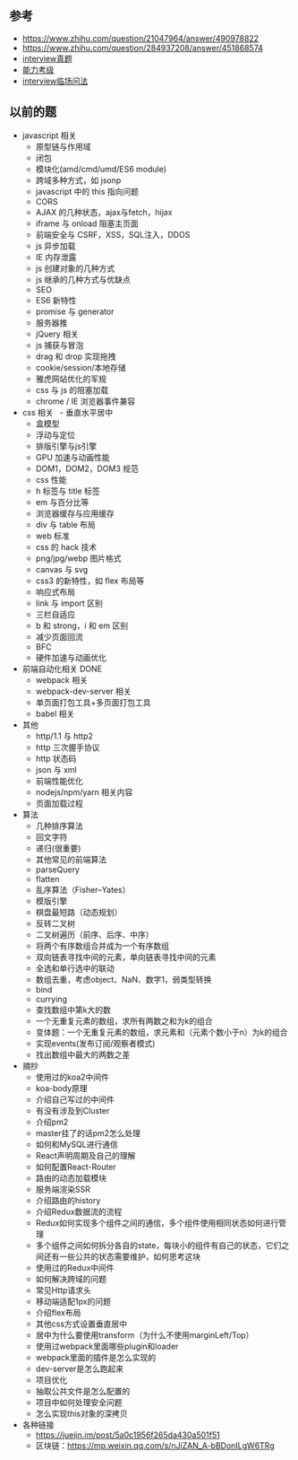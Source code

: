 ## 参考
- https://www.zhihu.com/question/21047964/answer/490978822
- https://www.zhihu.com/question/284937208/answer/451868574
- [interview真题](https://www.nowcoder.com/)
- [能力考级](https://www.freecodecamp.org/)
- [interview临场问法](https://mp.weixin.qq.com/s/5H_kjt-MoPsAxa4e_oSnkQ?utm_medium=hao.caibaojian.com&utm_source=hao.caibaojian.com)

## 以前的题

- javascript 相关
    - 原型链与作用域
    - 闭包
    - 模块化(amd/cmd/umd/ES6 module)
    - 跨域多种方式，如 jsonp
    - javascript 中的 this 指向问题
    - CORS
    - AJAX 的几种状态，ajax与fetch，hijax
    - iframe 与 onload 阻塞主页面
    - 前端安全与 CSRF，XSS，SQL注入，DDOS
    - js 异步加载
    - IE 内存泄露
    - js 创建对象的几种方式
    - js 继承的几种方式与优缺点
    - SEO
    - ES6 新特性
    - promise 与 generator
    - 服务器推
    - jQuery 相关
    - js 捕获与冒泡
    - drag 和 drop 实现拖拽
    - cookie/session/本地存储
    - 雅虎网站优化的军规
    - css 与 js 的阻塞加载
    - chrome / IE 浏览器事件兼容
- css 相关
    - 垂直水平居中
    - 盒模型
    - 浮动与定位
    - 排版引擎与js引擎
    - GPU 加速与动画性能
    - DOM1，DOM2，DOM3 规范
    - css 性能
    - h 标签与 title 标签
    - em 与百分比等
    - 浏览器缓存与应用缓存
    - div 与 table 布局
    - web 标准
    - css 的 hack 技术
    - png/jpg/webp 图片格式
    - canvas 与 svg
    - css3 的新特性，如 flex 布局等
    - 响应式布局
    - link 与 import 区别
    - 三栏自适应
    - b 和 strong，i 和 em 区别
    - 减少页面回流
    - BFC
    - 硬件加速与动画优化
- 前端自动化相关 DONE
    - webpack 相关
    - webpack-dev-server 相关
    - 单页面打包工具+多页面打包工具
    - babel 相关
- 其他
    - http/1.1 与 http2
    - http 三次握手协议
    - http 状态码
    - json 与 xml
    - 前端性能优化
    - nodejs/npm/yarn 相关内容
    - 页面加载过程
- 算法
    - 几种排序算法
    - 回文字符
    - 递归(很重要)
    - 其他常见的前端算法
    - parseQuery
    - flatten
    - 乱序算法（Fisher–Yates）
    - 模版引擎
    - 棋盘最短路（动态规划）
    - 反转二叉树
    - 二叉树遍历（前序、后序、中序）
    - 将两个有序数组合并成为一个有序数组
    - 双向链表寻找中间的元素，单向链表寻找中间的元素
    - 全选和单行选中的联动
    - 数组去重，考虑object、NaN、数字1，弱类型转换
    - bind
    - currying
    - 查找数组中第k大的数
    - 一个无重复元素的数组，求所有两数之和为k的组合
    - 变体题：一个无重复元素的数组，求元素和（元素个数小于n）为k的组合
    - 实现events(发布订阅/观察者模式)
    - 找出数组中最大的两数之差
- 摘抄
    - 使用过的koa2中间件
    - koa-body原理
    - 介绍自己写过的中间件
    - 有没有涉及到Cluster
    - 介绍pm2
    - master挂了的话pm2怎么处理
    - 如何和MySQL进行通信
    - React声明周期及自己的理解
    - 如何配置React-Router
    - 路由的动态加载模块
    - 服务端渲染SSR
    - 介绍路由的history
    - 介绍Redux数据流的流程
    - Redux如何实现多个组件之间的通信，多个组件使用相同状态如何进行管理
    - 多个组件之间如何拆分各自的state，每块小的组件有自己的状态，它们之间还有一些公共的状态需要维护，如何思考这块
    - 使用过的Redux中间件
    - 如何解决跨域的问题
    - 常见Http请求头
    - 移动端适配1px的问题
    - 介绍flex布局
    - 其他css方式设置垂直居中
    - 居中为什么要使用transform（为什么不使用marginLeft/Top）
    - 使用过webpack里面哪些plugin和loader
    - webpack里面的插件是怎么实现的
    - dev-server是怎么跑起来
    - 项目优化
    - 抽取公共文件是怎么配置的
    - 项目中如何处理安全问题
    - 怎么实现this对象的深拷贝
- 各种链接
    - https://juejin.im/post/5a0c1956f265da430a501f51
    - 区块链：https://mp.weixin.qq.com/s/nJiZAN_A-bBDonILgW6TRg